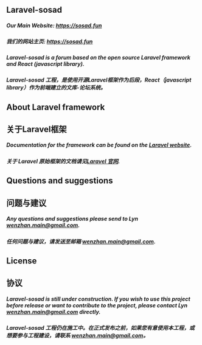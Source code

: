 ## Laravel-sosad

##### Our Main Website: https://sosad.fun #####
##### 我们的网站主页: https://sosad.fun #####
##### Laravel-sosad is a forum based on the open source Laravel framework and React (javascript library). #####
##### Laravel-sosad 工程，是使用开源Laravel框架作为后段，React（javascript library）作为前端建立的文库-论坛系统。 #####

##  About Laravel framework
## 关于Laravel框架

##### Documentation for the framework can be found on the [Laravel website](http://laravel.com/docs). #####
##### 关于 Laravel 原始框架的文档请见[Laravel 官网](http://laravel.com/docs). #####

## Questions and suggestions
## 问题与建议

##### Any questions and suggestions please send to Lyn wenzhan.main@gmail.com. #####
##### 任何问题与建议，请发送至邮箱 wenzhan.main@gmail.com. #####

## License
## 协议

##### Laravel-sosad is still under construction. If you wish to use this project before release or want to contribute to the project, please contact Lyn wenzhan.main@gmail.com directly. #####
##### Laravel-sosad 工程仍在施工中。在正式发布之前，如果您有意使用本工程，或想要参与工程建设，请联系 wenzhan.main@gmail.com。 ######
